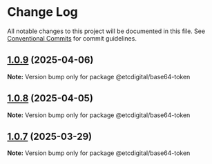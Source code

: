 # Change Log

All notable changes to this project will be documented in this file.
See [Conventional Commits](https://conventionalcommits.org) for commit guidelines.

## [1.0.9](https://github.com/etcdigital/status-code/compare/@etcdigital/base64-token@1.0.8...@etcdigital/base64-token@1.0.9) (2025-04-06)

**Note:** Version bump only for package @etcdigital/base64-token





## [1.0.8](https://github.com/etcdigital/status-code/compare/@etcdigital/base64-token@1.0.7...@etcdigital/base64-token@1.0.8) (2025-04-05)

**Note:** Version bump only for package @etcdigital/base64-token





## [1.0.7](https://github.com/etcdigital/status-code/compare/@etcdigital/base64-token@1.0.6...@etcdigital/base64-token@1.0.7) (2025-03-29)

**Note:** Version bump only for package @etcdigital/base64-token
